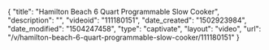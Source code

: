 {
    "title": "Hamilton Beach 6 Quart Programmable Slow Cooker",
    "description": "",
    "videoid": "111180151",
    "date_created": "1502923984",
    "date_modified": "1504247458",
    "type": "captivate",
    "layout": "video",
    "url": "\/v\/hamilton-beach-6-quart-programmable-slow-cooker\/111180151"
}